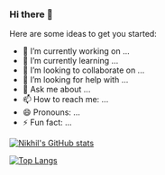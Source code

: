### Hi there 👋


Here are some ideas to get you started:

- 🔭 I’m currently working on ...
- 🌱 I’m currently learning ...
- 👯 I’m looking to collaborate on ...
- 🤔 I’m looking for help with ...
- 💬 Ask me about ...
- 📫 How to reach me: ...
- 😄 Pronouns: ...
- ⚡ Fun fact: ...



[![Nikhil's GitHub stats](https://github-readme-stats.vercel.app/api?username=Nikhil-Abraham)](https://github.com/Nikhil-Abraham/github-readme-stats)

[![Top Langs](https://github-readme-stats.vercel.app/api/top-langs/?username=Nikhil-Abraham)](https://github.com/Nikhil-Abraham/github-readme-stats)

